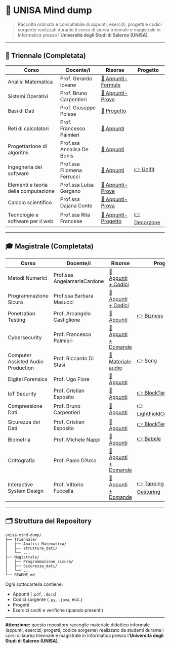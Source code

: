 # 🧠 UNISA Mind dump

> Raccolta ordinata e consultabile di appunti, esercizi, progetti e codici sorgente realizzati durante il corso di laurea triennale e magistrale in Informatica presso l’**Università degli Studi di Salerno (UNISA)**.

---

## 📘 Triennale (Completata)

| Corso | Docente/i | Risorse | Progetto |
|-------|-----------|---------|-----------|
| Analisi Matematica | Prof. Gerardo Iovane | [📄 Appunti-Formule](./Triennale/Analisi%20Matematica) ||
| Sistemi Operativi | Prof. Bruno Carpentieri | [📄 Appunti-Prove](./Triennale/Sistemi%20Operativi) ||
| Basi di Dati | Prof. Giuseppe Polese | [📄 Progetto](./Triennale/Basi%20di%20Dati) ||
| Reti di calcolatori | Prof. Francesco Palmieri | [📄 Appunti](./Triennale/Reti%20di%20calcolatori) ||
| Progettazione di algoritmi | Prof.ssa Annalisa De Bonis | [📄 Appunti](./Triennale/Progettazione%20di%algoritmi) ||
| Ingegneria del software | Prof.ssa Filomena Ferrucci | [📄 Appunti](./Triennale/Ingegneria%20del%20software) |[👉 Unifit](https://github.com/paolocantarella7/Unifit-frontend)|
| Elementi e teoria della computazione | Prof.ssa Luisa Gargano | [📄 Appunti-Prove](./Triennale/Elementi%20e%20teoria%20della%20computazione) ||
| Calcolo scientifico | Prof.ssa Dajana Conte | [📄 Appunti-Prova](./Triennale/Calcolo%20scientifico) ||
| Tecnologie e software per il web | Prof.ssa Rita Francese | [📄 Appunti-Progetto](./Triennale/Tecnologie%20e%20software%20per%20il%20web) | [👉 Decorzone](https://github.com/mattdr5/Decorzone)||


---

## 🎓 Magistrale (Completata)

| Corso | Docente/i | Risorse | Progetto |
|-------|-----------|---------|----------|
| Metodi Numerici | Prof.ssa AngelamariaCardone | [📄 Appunti + Codici](./Magistrale/Metodi%20Numerici) ||
| Programmazione Sicura | Prof.ssa Barbara Masucci | [📄 Appunti + Codici](./Magistrale/Programmazione%20Sicura) ||
| Penetration Testing | Prof. Arcangelo Castiglione | [📄 Appunti ](./Magistrale/Penetration%20Testing) |[👉 Bizness](https://github.com/secLuk3/Penetration-Testing-Project-Unisa-23-24)|
| Cybersecurity | Prof. Francesco Palmieri | [📄 Appunti + Domande ](./Magistrale/Cybersecurity) ||
| Computer Assisted Audio Production | Prof. Riccardo Di Stasi | [📄 Materiale audio ](./Magistrale/Computer%20Assisted%20Audio%20Production) |[👉 Song](./Magistrale/Computer%20Assisted%20Audio%20Production/Project)|
| Digital Forensics | Prof. Ugo Fiore | [📄 Appunti](./Magistrale/Digital%20Forensics) ||
| IoT Security | Prof. Cristian Esposito | [📄 Appunti ](./Magistrale/IoT%20Security) |[👉 BlockTemp](https://github.com/Luke31999/BlockTemp)|
| Compressione Dati | Prof. Bruno Carpentieri | [📄 Appunti ](./Magistrale/Compressione%20Dati) | [👉 LightFieldCompression](https://github.com/mattdr5/LightFieldImageCompression)|
| Sicurezza dei Dati | Prof. Cristian Esposito | [📄 Appunti ](./Magistrale/Sicurezza%20dei%20Dati) |[👉 BlockTemp](https://github.com/Luke31999/BlockTemp)|
| Biometria | Prof. Michele Nappi | [📄 Appunti ](./Magistrale/Fondamenti%20di%20visione%20artificiale%20e%20biometria) |[👉 Babele](https://github.com/secLuk3/Babele_Gruppo24_FVAB)|
| Crittografia | Prof. Paolo D’Arco | [📄 Appunti + Domande ](./Magistrale/Crittografia) ||
| Interactive System Design | Prof. Vittorio Fuccella | [📄 Appunti + Domande ](./Magistrale/Interactive%20System%20Design) |[👉 Tapping vs Gesturing](https://gitlab.com/g4660/isd23-24/exp2/data)|

---

## 🗂️ Struttura del Repository
```
unisa-mind-dump/
├── Triennale/
│   ├── Analisi Matematica/
│   ├── strutture_dati/
│   └── ...
├── Magistrale/
│   ├── Programmazione_sicura/
│   ├── Sicurezza_dati/
│   └── ...
└── README.md
```

Ogni sottocartella contiene:
- Appunti (`.pdf`, `.docx`)
- Codici sorgente (`.py`, `.java`, ecc.)
- Progetti 
- Esercizi svolti e verifiche (quando presenti)

---
**Attenzione:** questo repository raccoglie materiale didattico informale (appunti, esercizi, progetti, codice sorgente) realizzato da studenti durante i corsi di laurea triennale e magistrale in Informatica presso l’**Università degli Studi di Salerno (UNISA)**.


